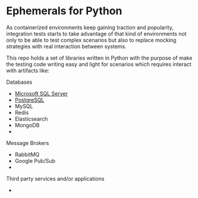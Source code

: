 # Ephemerals for Python

As containerized environments keep gaining traction and popularity, integration tests starts to take advantage 
of that kind of environments not only to be able to test complex scenarios but also to replace mocking strategies 
with real interaction between systems.

This repo holds a set of libraries written in Python with the purpose of make the testing code writing easy and 
light for scenarios which requires interact with artifacts like:

Databases

- [Microsoft SQL Server](https://github.com/paranoid-software/ephemerals.py/tree/main/mssql)
- [PostgreSQL](https://github.com/paranoid-software/ephemerals.py/tree/main/postgresql)
- MySQL
- Redis
- Elasticsearch
- MongoDB
- 

Message Brokers

- RabbitMQ
- Google Pub/Sub
-

Third party services and/or applications

- 

